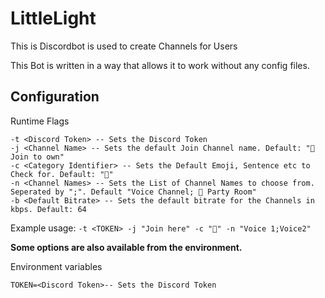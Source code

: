 # LittleLight

This is Discordbot is used to create Channels for Users

This Bot is written in a way that allows it to work without any config files.

## Configuration

Runtime Flags
```
-t <Discord Token> -- Sets the Discord Token
-j <Channel Name> -- Sets the default Join Channel name. Default: "📢 Join to own"
-c <Category Identifier> -- Sets the Default Emoji, Sentence etc to Check for. Default: "🎤"
-n <Channel Names> -- Sets the List of Channel Names to choose from. Seperated by ";". Default "Voice Channel; 🎈 Party Room"
-b <Default Bitrate> -- Sets the default bitrate for the Channels in kbps. Default: 64
```
Example usage: `-t <TOKEN> -j "Join here" -c "🚩" -n "Voice 1;Voice2"`

**Some options are also available from the environment.**

Environment variables
```
TOKEN=<Discord Token>-- Sets the Discord Token
```
